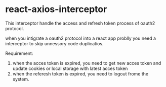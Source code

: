# react-axios-interceptor
This interceptor handle the access and refresh token process of oauth2 protocol.

when you intigrate a oauth2 protocol into a react app problly you need a interceptor to skip unnessory code duplicatios.

Requirement: 
1. when the acces token is expired, you need to get new acces token and update cookies or local storage with latest acces token
2. when the referesh token is expired, you need to logout frome the system.

